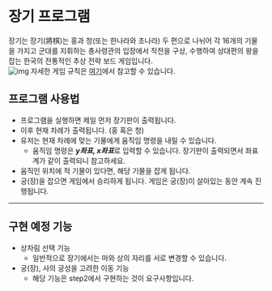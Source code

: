 # 장기 프로그램
장기는 장기(將棋)는 홍과 청(또는 한나라와 초나라) 두 편으로 나뉘어 각 16개의 기물을 가지고 군대를 지휘하는 총사령관의 입장에서 작전을 구상, 수행하여 상대편의 왕을 잡는 한국의 전통적인 추상 전략 보드 게임입니다.  
![img](https://upload.wikimedia.org/wikipedia/commons/thumb/f/f1/%EB%8C%80%EA%B5%AD_%EB%AA%A8%EC%8A%B5.jpg/560px-%EB%8C%80%EA%B5%AD_%EB%AA%A8%EC%8A%B5.jpg)
자세한 게임 규칙은 [여기](https://ko.wikipedia.org/wiki/%EC%9E%A5%EA%B8%B0)에서 참고할 수 있습니다.

## 프로그램 사용법
- 프로그램을 실행하면 제일 먼저 장기판이 출력됩니다.  
- 이후 현재 차례가 출력됩니다. (홍 혹은 청)  
- 유저는 현재 차례에 맞는 기물에게 움직임 명령을 내릴 수 있습니다.  
  - 움직임 명령은 ***y좌표, x좌표***로 입력할 수 있습니다. 장기판이 출력되면서 좌표계가 같이 출력되니 참고하세요.
- 움직인 위치에 적 기물이 있다면, 해당 기물을 잡게 됩니다.
- 궁(장)을 잡으면 게임에서 승리하게 됩니다. 게임은 궁(장)이 살아있는 동안 계속 진행됩니다.


---

## 구현 예정 기능 
- 상차림 선택 기능 
  - 일반적으로 장기에서는 마와 상의 자리를 서로 변경할 수 있습니다.
- 궁(장), 사의 궁성을 고려한 이동 기능 
  - 해당 기능은 step2에서 구현하는 것이 요구사항입니다.
